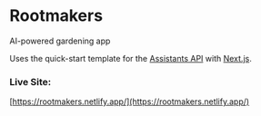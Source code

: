 # Rootmakers

AI-powered gardening app

Uses the quick-start template for the [Assistants API](https://platform.openai.com/docs/assistants/overview) with [Next.js](https://nextjs.org/docs).

### Live Site: 
[https://rootmakers.netlify.app/](https://rootmakers.netlify.app/)
